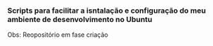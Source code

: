 ### Scripts para facilitar a isntalação e configuração do meu ambiente de desenvolvimento no Ubuntu

Obs: Reopositório em fase criação
